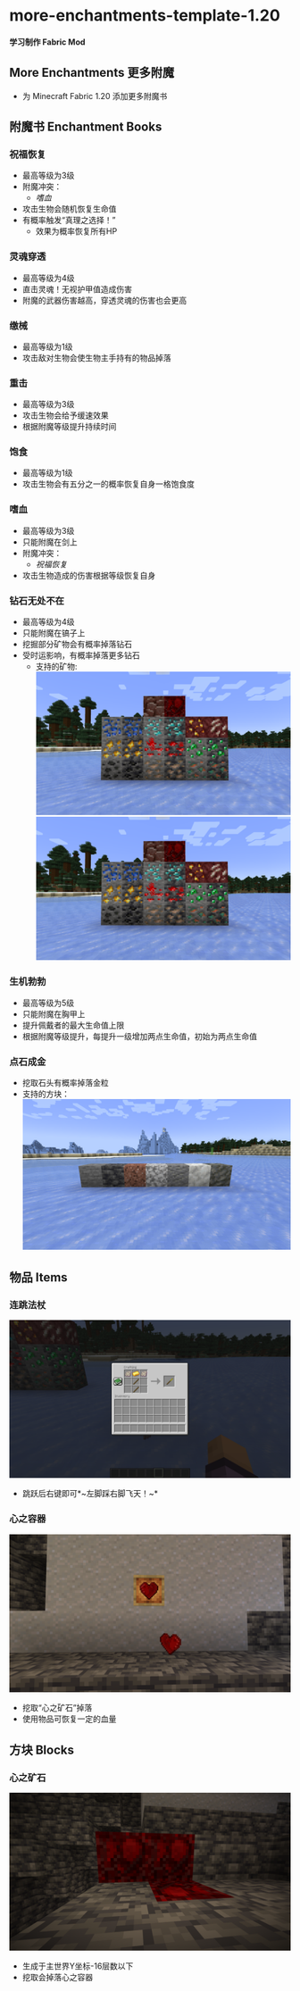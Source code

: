 ﻿# more-enchantments-template-1.20
#### 学习制作 Fabric Mod
## More Enchantments 更多附魔
- 为 Minecraft Fabric 1.20 添加更多附魔书
## 附魔书 Enchantment Books
### 祝福恢复
- 最高等级为3级
- 附魔冲突：
  - *嗜血*
- 攻击生物会随机恢复生命值
- 有概率触发“真理之选择！”
  - 效果为概率恢复所有HP
### 灵魂穿透
- 最高等级为4级
- 直击灵魂！无视护甲值造成伤害
- 附魔的武器伤害越高，穿透灵魂的伤害也会更高
### 缴械
- 最高等级为1级
- 攻击敌对生物会使生物主手持有的物品掉落
### 重击
- 最高等级为3级
- 攻击生物会给予缓速效果
- 根据附魔等级提升持续时间
### 饱食
- 最高等级为1级
- 攻击生物会有五分之一的概率恢复自身一格饱食度
### 嗜血
- 最高等级为3级
- 只能附魔在剑上
- 附魔冲突：
  - *祝福恢复*
- 攻击生物造成的伤害根据等级恢复自身
### 钻石无处不在
- 最高等级为4级
- 只能附魔在镐子上
- 挖掘部分矿物会有概率掉落钻石
- 受时运影响，有概率掉落更多钻石
  - 支持的矿物:
  ![2023-07-11_15.54.27.png](pic%2F2023-07-11_15.54.27.png)![img_3.png](img_3.png)
### 生机勃勃
- 最高等级为5级
- 只能附魔在胸甲上
- 提升佩戴者的最大生命值上限
- 根据附魔等级提升，每提升一级增加两点生命值，初始为两点生命值
### 点石成金
- 挖取石头有概率掉落金粒
- 支持的方块：
![2023-07-11_15.52.52.png](pic%2F2023-07-11_15.52.52.png)
## 物品 Items
### 连跳法杖
![img_2.png](img_2.png)
- 跳跃后右键即可*~左脚踩右脚飞天！~*
### 心之容器
![2023-07-11_15.57.07.png](pic%2F2023-07-11_15.57.07.png)
- 挖取“心之矿石”掉落
- 使用物品可恢复一定的血量
## 方块 Blocks
### 心之矿石
![img_1.png](img_1.png)
- 生成于主世界Y坐标-16层数以下
- 挖取会掉落心之容器
